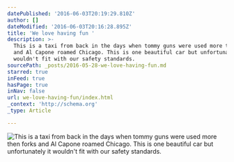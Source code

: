 ```yaml
---
datePublished: '2016-06-03T20:19:29.810Z'
author: []
dateModified: '2016-06-03T20:16:28.895Z'
title: 'We love having fun '
description: >-
  This is a taxi from back in the days when tommy guns were used more then forks
  and Al Capone roamed Chicago. This is one beautiful car but unfortunately it
  wouldn't fit with our safety standards.   
sourcePath: _posts/2016-05-28-we-love-having-fun.md
starred: true
inFeed: true
hasPage: true
inNav: false
url: we-love-having-fun/index.html
_context: 'http://schema.org'
_type: Article

---
```

![This is a taxi from back in the days when tommy guns were used more then forks and Al Capone roamed Chicago. This is one beautiful car but unfortunately it wouldn't fit with our safety standards.   ](https://the-grid-user-content.s3-us-west-2.amazonaws.com/4b7876fb-3c76-4587-8187-4f407f8bb900.jpg)